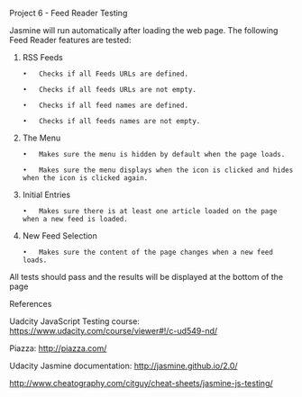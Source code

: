 Project 6 - Feed Reader Testing

Jasmine will run automatically after loading the web page. The following Feed Reader features are tested:

1.	RSS Feeds
	
		•	Checks if all Feeds URLs are defined.

		•	Checks if all feeds URLs are not empty.
		
		•	Checks if all feed names are defined.
		
		•	Checks if all feeds names are not empty.

2.	The Menu
	
		•	Makes sure the menu is hidden by default when the page loads.

		•	Makes sure the menu displays when the icon is clicked and hides when the icon is clicked again.
		

3.	Initial Entries
	
		•	Makes sure there is at least one article loaded on the page when a new feed is loaded.


4.	New Feed Selection

		•	Makes sure the content of the page changes when a new feed loads.


All tests should pass and the results will be displayed at the bottom of the page


References

Uadcity JavaScript Testing course: https://www.udacity.com/course/viewer#!/c-ud549-nd/ 

Piazza: http://piazza.com/

Udacity Jasmine documentation: http://jasmine.github.io/2.0/ 

http://www.cheatography.com/citguy/cheat-sheets/jasmine-js-testing/
